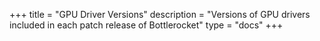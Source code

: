 +++
title = "GPU Driver Versions"
description = "Versions of GPU drivers included in each patch release of Bottlerocket"
type = "docs"
+++